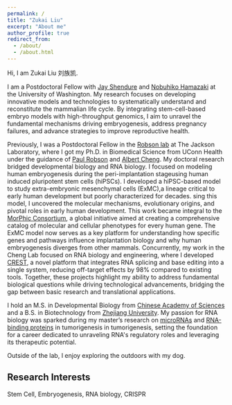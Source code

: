 ```yaml
---
permalink: /
title: "Zukai Liu"
excerpt: "About me"
author_profile: true
redirect_from: 
  - /about/
  - /about.html
---
```

Hi, I am Zukai Liu 刘族凯.

I am a Postdoctoral Fellow with [Jay Shendure](https://shendure-web.gs.washington.edu/) and [Nobuhiko Hamazaki](https://www.hamazaki-lab.com/) at the University of Washington. My research focuses on developing innovative models and technologies to systematically understand and reconstitute the mammalian life cycle. By integrating stem-cell-based embryo models with high-throughput genomics, I aim to unravel the fundamental mechanisms driving embryogenesis, address pregnancy failures, and advance strategies to improve reproductive health.

Previously, I was a Postdoctoral Fellow in the [Robson lab](https://www.google.com/search?q=roboson+lab+jackson) at The Jackson Laboratory, where I got my Ph.D. in Biomedical Science from UConn Health under the guidance of [Paul Robson](https://www.jax.org/research-and-faculty/faculty/paul-robson) and [Albert Cheng](https://cheng.bio/). My doctoral research bridged developmental biology and RNA biology. 
 I focused on modeling human embryogenesis  during the peri-implantation stageusing human induced pluripotent stem cells (hiPSCs). I developed a hiPSC-based model to study extra-embryonic mesenchymal cells (ExMC),a lineage critical to early human development but poorly characterized for decades. sing this model, I uncovered the molecular mechanisms, evolutionary origins, and pivotal roles in early human development. This work became integral to the [MorPhic Consortium](https://morphic.bio/), a global initiative aimed at creating a comprehensive catalog of molecular and cellular phenotypes for every human gene. The ExMC model now serves as a key platform for understanding how specific genes and pathways influence implantation biology and why human embryogenesis diverges from other mammals. Concurrently, my work in the Cheng Lab focused on RNA biology and engineering, where I developed [CREST](https://doi.org/10.1093/nar/gkad547), a novel platform that integrates RNA splicing and base editing into a single system, reducing off-target effects by 98% compared to existing tools. Together, these projects highlight my ability to address fundamental biological questions while driving technological advancements, bridging the gap between basic research and translational applications.

I hold an M.S. in Developmental Biology from [Chinese Academy of Sciences](https://www.wikiwand.com/en/articles/Chinese_Academy_of_Sciences) and a B.S. in Biotechnology from [Zhejiang University](https://en.wikipedia.org/wiki/Zhejiang_University). My passion for RNA biology was sparked during my master’s research on [microRNAs](https://academic.oup.com/jmcb/article/10/4/302/5059631?) and [RNA-binding proteins](https://www.nature.com/articles/s41467-022-29309-1) in tumorigenesis in tumorigenesis, setting the foundation for a career dedicated to unraveling RNA's regulatory roles and leveraging its therapeutic potential.

Outside of the lab, I enjoy exploring the outdoors with my dog.

## Research Interests
Stem Cell, Embryogenesis, RNA biology, CRISPR